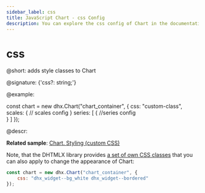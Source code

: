```yaml
---
sidebar_label: css
title: JavaScript Chart - css Config 
description: You can explore the css config of Chart in the documentation of the DHTMLX JavaScript UI library. Browse developer guides and API reference, try out code examples and live demos, and download a free 30-day evaluation version of DHTMLX Suite 7.
---
```


# css

@short: adds style classes to Chart

@signature: {'css?: string;'}

@example:
<style>
	.custom-class .dhx_chart-graph_area {
		fill:#444;
	}
	.custom-class .grid-line {
		stroke: white;
		stroke-width: 0.5;
	}
	.custom-class .chart.bar {
		fill: orange;
	}
</style>

const chart = new dhx.Chart("chart_container", {
    css: "custom-class",
    scales: { // scales config }
    series: [
        {
            //series config                 
        }
    ]
});


@descr:

**Related sample**: [Chart. Styling (custom CSS)](https://snippet.dhtmlx.com/p82iew5s)

Note, that the DHTMLX library provides [a set of own CSS classes](helpers/base_elements.md#list-of-css-classes-for-styling-a-widget) that you can also apply to change the appearance of Chart:

~~~js
const chart = new dhx.Chart("chart_container", {
    css: "dhx_widget--bg_white dhx_widget--bordered"
});
~~~

[comment]: # (@related: chart/customization.md#styling-chart)
